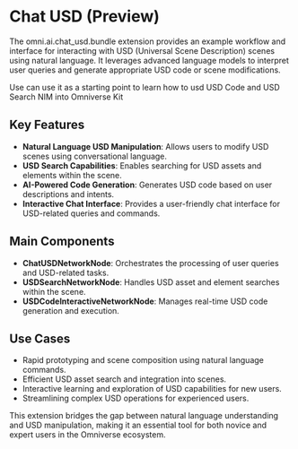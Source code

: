 # Chat USD (Preview)

The omni.ai.chat_usd.bundle extension provides an example workflow and interface for interacting with USD (Universal Scene Description) scenes using natural language.
It leverages advanced language models to interpret user queries and generate appropriate USD code or scene modifications.

Use can use it as a starting point to learn how to usd USD Code and USD Search NIM into Omniverse Kit

## Key Features

- **Natural Language USD Manipulation**: Allows users to modify USD scenes using conversational language.
- **USD Search Capabilities**: Enables searching for USD assets and elements within the scene.
- **AI-Powered Code Generation**: Generates USD code based on user descriptions and intents.
- **Interactive Chat Interface**: Provides a user-friendly chat interface for USD-related queries and commands.

## Main Components

- **ChatUSDNetworkNode**: Orchestrates the processing of user queries and USD-related tasks.
- **USDSearchNetworkNode**: Handles USD asset and element searches within the scene.
- **USDCodeInteractiveNetworkNode**: Manages real-time USD code generation and execution.

## Use Cases

- Rapid prototyping and scene composition using natural language commands.
- Efficient USD asset search and integration into scenes.
- Interactive learning and exploration of USD capabilities for new users.
- Streamlining complex USD operations for experienced users.

This extension bridges the gap between natural language understanding and USD manipulation, making it an essential tool for both novice and expert users in the Omniverse ecosystem.